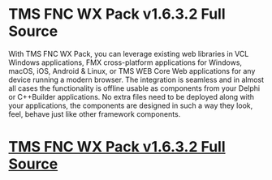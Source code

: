
# TMS FNC WX Pack v1.6.3.2 Full Source

With TMS FNC WX Pack, you can leverage existing web libraries in VCL Windows applications, FMX cross-platform applications for Windows, macOS, iOS, Android & Linux, or TMS WEB Core Web applications for any device running a modern browser. The integration is seamless and in almost all cases the functionality is offline usable as components from your Delphi or C++Builder applications. No extra files need to be deployed along with your applications, the components are designed in such a way they look, feel, behave just like other framework components.

# [TMS FNC WX Pack v1.6.3.2 Full Source](https://developer.team/delphi/34927-tms-fnc-wx-pack-v1632-full-source.html)
